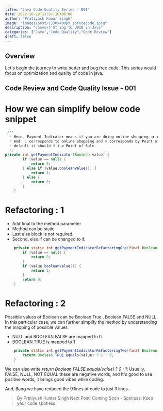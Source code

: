 ```yaml
---
title: "Java Code Quality Series - 001"
date: 2022-10-29T11:07:10+06:00
author: "Pratiyush Kumar Singh"
image: "images/post/1330x400px_sorucecode.jpeg"
description: "Convert String to UUID in Java"
categories: ["Java","Code Quality","Code Review"]
draft: false
---
```

## Overview
Let's begin the journey to write better and bug free code. This series would focus on optimization and quality of code in java.

##  Code Review and Code Quality Issue - 001

# How we can simplify below code snippet

```java
 /**
  * Here, Payment Indicator means if you are doing online shopping or with Point of Sale at Shop.
  * And, 1 corresponds to online shopping and 0 corresponds by Point of Sale. Additionally, by 
  * default it should 0 i.e Point of Sale.
  */
private int getPaymentIndicator(Boolean value) {
        if (value == null) {
            return 0;
        } else if (value.booleanValue()) {
            return 1;
        } else {
            return 0;
        }
    }
```
# Refactoring : 1
* Add final to the method parameter
* Method can be static
* Last else block is not required.
* Second, else if can be changed to if.

```java
    private static int getPaymentIndicatorRefactoringOne(final Boolean value) {
        if (value == null) {
            return 0;
        }
        if (value.booleanValue()) {
            return 1;
        }
        return 0;
    }
```
# Refactoring : 2
Possible values of Boolean can be Boolean.True , Boolean.FALSE and NULL. In this particular case, we can further simplify the method by understanding the mapping of possible values.

* NULL and BOOLEAN.FALSE are mapped to 0
* BOOLEAN.TRUE is mapped to 1

```java
    private static int getPaymentIndicatorRefactoringTwo(final Boolean value) {
        return Boolean.TRUE.equals(value) ? 1 : 0;
    }
```

We can also write *return Boolean.FALSE.equals(value) ? 0 : 1;* Usually, FALSE, NULL, NOT EQUAL these are negative words, and It's good to use positive words, it brings good vibes while coding.

And, Bang we have reduced the 9 lines of code to just 3 lines.



> By Pratiyush Kumar Singh
> Next Post:  Coming Soon - Spotless: Keep your code spotless
